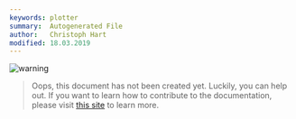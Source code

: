 ```yaml
---
keywords: plotter
summary:  Autogenerated File
author:   Christoph Hart
modified: 18.03.2019
---
```

  
![warning](/images/icon_warning:64px)  
> Oops, this document has not been created yet. Luckily, you can help out. If you want to learn how to contribute to the documentation, please visit [this site](/glossary/contributing) to learn more.  
